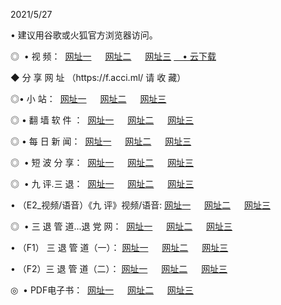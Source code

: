 <p>2021/5/27
<p>• 建议用谷歌或火狐官方浏览器访问。
<p>◎  • 视 频： 
<a href="http://hbf.shirokuriwaki.com/" target="_blank">网址一</a> 　 
<a href="http://hdj.shirokuriwaki.com/" target="_blank">网址二</a> 　 
<a href="http://hab.shirokuriwaki.com/b.html" target="_blank">网址三</a>
<a href="https://yadi.sk/d/d0sUeAOpal3njw" target="_blank">　• 云下载 </a></p>
<p>◆ 分 享 网 址 <a href="http://hab.shirokuriwaki.com/a.html"></a>（https://f.acci.ml/ 请 收 藏） </p>

<p>◎•  小 站：  
<a href="http://hbf.shirokuriwaki.com/f.html" target="_blank">网址一</a> 　 
<a href="http://hdj.shirokuriwaki.com/h.html" target="_blank">网址二</a> 　 
<a href="http://hab.shirokuriwaki.com/k/" target="_blank">网址三</a></p><p>

<p>◎  • 翻 墙 软 件 ：  
<a href="http://hbf.shirokuriwaki.com/ff/" target="_blank">网址一</a> 　 
<a href="http://hdj.shirokuriwaki.com/s/read/a1_nd.html" target="_blank">网址二</a> 　 
<a href="http://hab.shirokuriwaki.com/ff/index.html" target="_blank">网址三</a></p>
<p>◎  • 每 日 新 闻：  
<a href="http://hbf.shirokuriwaki.com/day/" target="_blank">网址一</a> 　 
<a href="http://hdj.shirokuriwaki.com/day/" target="_blank">网址二</a> 　 
<a href="http://hab.shirokuriwaki.com/day/index.html" target="_blank">网址三</a></p>
<p>◎   • 短 波 分 享：  
<a href="http://hbf.shirokuriwaki.com/h/" target="_blank">网址一</a> 　 
<a href="http://hdj.shirokuriwaki.com/h/" target="_blank">网址二</a> 　 
<a href="http://hab.shirokuriwaki.com/h/index.html" target="_blank">网址三</a></p>
<p>◎   • 九 评.三 退：  
<a href="http://hbf.shirokuriwaki.com/t/" target="_blank">网址一</a> 　 
<a href="http://hdj.shirokuriwaki.com/v2/index.html" target="_blank">网址二</a> 　 
<a href="http://hab.shirokuriwaki.com/tt/index.html" target="_blank">网址三</a> 　</p>
<p>  • （E2_视频/语音）《九 评》视频/语音: 
<a href="http://hbf.shirokuriwaki.com/7738.html" target="_blank">网址一</a> 　 
<a href="http://hdj.shirokuriwaki.com/7614.html" target="_blank">网址二</a> 　 
<a href="http://hab.shirokuriwaki.com/7633.html" target="_blank">网址三</a></p>
<p>◎   • 三 退 管 道...退 党 网：  
<a href="http://hbf.shirokuriwaki.com/go/td1.html" target="_blank">网址一</a> 　 
<a href="http://hdj.shirokuriwaki.com/go/td2.html" target="_blank">网址二</a> 　 
<a href="http://hab.shirokuriwaki.com/go/td3.html" target="_blank">网址三</a></p>
<p>  • （F1） 三 退 管 道（一）： 
<a href="http://hbf.shirokuriwaki.com/dd/" target="_blank">网址一</a> 　 
<a href="http://hdj.shirokuriwaki.com/s/read/a1_tdx.html" target="_blank">网址二</a> 　 
<a href="http://hab.shirokuriwaki.com/dd/" target="_blank">网址三</a></p>
<p>  • （F2）三 退 管 道（二）： 
<a href="http://hdj.shirokuriwaki.com/d/" target="_blank">网址一</a> 　 
<a href="http://hbf.shirokuriwaki.com/d/index.html" target="_blank">网址二</a> 　 
<a href="http://hab.shirokuriwaki.com/d/" target="_blank">网址三</a></p>
<p>◎   • PDF电子书：  
<a href="http://hbf.shirokuriwaki.com/p/" target="_blank">网址一</a> 　 
<a href="http://hdj.shirokuriwaki.com/p/index.html" target="_blank">网址二</a> 　 
<a href="http://hab.shirokuriwaki.com/p/" target="_blank">网址三</a></p>
